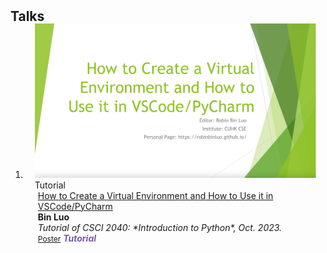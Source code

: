 <h2 id="Talks" style="margin: 2px 0px -15px;">Talks</h2>

<div class="publications">
<ol class="bibliography">


<li>
<div class="pub-row">

  <div class="col-sm-3 abbr" style="position: relative;padding-right: 15px;padding-left: 15px;">
    <img src="assets/img/Tutorial.png" class="teaser img-fluid z-depth-1">
    <abbr class="badge">Tutorial</abbr>
  </div>

  <div class="col-sm-9" style="position: relative;padding-right: 15px;padding-left: 20px;">
    <div class="title"><a href="assets/files/Anaconda+VSCode+PyCharm.pdf" target="_blank">How to Create a Virtual Environment and How to Use it in VSCode/PyCharm</a></div>
    <div class="author"><strong>Bin Luo</strong></div>
    <div class="periodical"><em>Tutorial of CSCI 2040: *Introduction to Python*, Oct. 2023.</em></div>
    <div class="links">
      <a href="assets/files/Anaconda+VSCode+PyCharm.pdf" class="btn btn-sm z-depth-0" role="button" target="_blank" style="font-size:12px;">Poster</a>
      <strong><i style="color:#7b5aa6">Tutorial</i></strong>
    </div>
  </div>
</div>
</li>

</ol>
</div>
